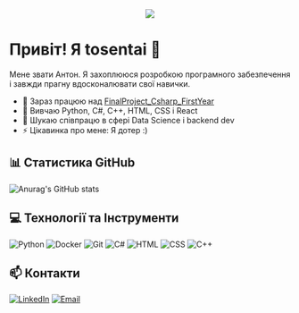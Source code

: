 <div align="center">
  <img src="https://visitor-badge.laobi.icu/badge?page_id=tosentai.tosentai&left_color=darkviolet&right_color=indigo&left_text=profile%20views"  />
</div>

# Привіт! Я tosentai 👋

Мене звати Антон. Я захоплююся розробкою програмного забезпечення і завжди прагну вдосконалювати свої навички.

- 🔭 Зараз працюю над [FinalProject_Csharp_FirstYear](https://github.com/tosentai/FinalProject_Csharp_FirstYear)
- 🌱 Вивчаю Python, C#, C++, HTML, CSS і React
- 👯 Шукаю співпрацю в сфері Data Science і backend dev
- ⚡ Цікавинка про мене: Я дотер :)

## 📊 Статистика GitHub

![Anurag's GitHub stats](https://github-readme-stats.vercel.app/api?username=tosentai&show_icons=true&theme=radical)

## 💻 Технології та Інструменти

![Python](https://skillicons.dev/icons?i=python)
![Docker](https://skillicons.dev/icons?i=docker)
![Git](https://skillicons.dev/icons?i=git)
![C#](https://skillicons.dev/icons?i=cs)
![HTML](https://skillicons.dev/icons?i=html)
![CSS](https://skillicons.dev/icons?i=css)
![C++](https://skillicons.dev/icons?i=cpp)

## 📫 Контакти

[![LinkedIn](https://img.shields.io/badge/LinkedIn-0077B5?style=for-the-badge&logo=linkedin&logoColor=white)](https://linkedin.com/in/tosentai)
[![Email](https://img.shields.io/badge/Email-D14836?style=for-the-badge&logo=gmail&logoColor=white)](mailto:anton.anpilohov00@gmail.com)
